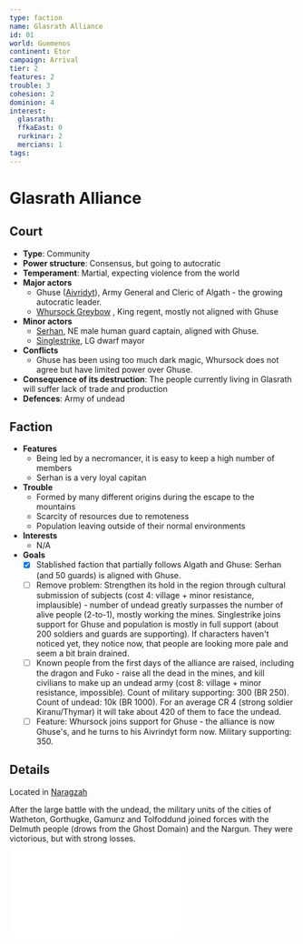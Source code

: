 ```yaml
---
type: faction
name: Glasrath Alliance
id: 01
world: Guemenos
continent: Etor
campaign: Arrival
tier: 2
features: 2
trouble: 3
cohesion: 2
dominion: 4
interest:
  glasrath:
  ffkaEast: 0
  rurkinar: 2
  mercians: 1
tags: 
---
```


# Glasrath Alliance

## Court

- **Type**: Community
- **Power structure**: Consensus, but going to autocratic
- **Temperament**: Martial, expecting violence from the world
- **Major actors**
	- Ghuse ([Aivridyt](../npcs/aivridyt.md)), Army General and Cleric of Algath - the growing autocratic leader.
	- [Whursock Greybow](../npcs/whursock.md) , King regent, mostly not aligned with Ghuse
- **Minor actors**
	- [Serhan](https://docs.google.com/document/d/1E1a8Qd9eC7hKfJ8XC7YYTahPCcnoS9vmBUqRhX27rSI/edit#bookmark=id.ou4baxkvl1n1), NE male human guard captain, aligned with Ghuse. 
	- [Singlestrike](https://docs.google.com/document/d/1E1a8Qd9eC7hKfJ8XC7YYTahPCcnoS9vmBUqRhX27rSI/edit#bookmark=id.jysa5ovdkfk5), LG dwarf mayor
- **Conflicts**
	- Ghuse has been using too much dark magic, Whursock does not agree but have limited power over Ghuse.
- **Consequence of its destruction**: The people currently living in Glasrath will suffer lack of trade and production
- **Defences**: Army of undead

## Faction

- **Features**
	- Being led by a necromancer, it is easy to keep a high number of members
	- Serhan is a very loyal capitan 
- **Trouble**
	- Formed by many different origins during the escape to the mountains
	- Scarcity of resources due to remoteness
	- Population leaving outside of their normal environments
- **Interests**
	- N/A
- **Goals**
	- [x] Stablished faction that partially follows Algath and Ghuse: Serhan (and 50 guards) is aligned with Ghuse. 
	- [ ] Remove problem: Strengthen its hold in the region through cultural submission of subjects (cost 4: village + minor resistance, implausible) - number of undead greatly surpasses the number of alive people (2-to-1), mostly working the mines. Singlestrike joins support for Ghuse and population is mostly in full support (about 200 soldiers and guards are supporting). If characters haven't noticed yet, they notice now, that people are looking more pale and seem a bit brain drained.
	- [ ] Known people from the first days of the alliance are raised, including the dragon and Fuko - raise all the dead in the mines, and kill civilians to make up an undead army (cost 8: village + minor resistance, impossible). Count of military supporting: 300 (BR 250). Count of undead: 10k (BR 1000). For an average CR 4 (strong soldier Kiranu/Thymar) it will take about 420 of them to face the undead.
	- [ ] Feature: Whursock joins support for Ghuse - the alliance is now Ghuse's, and he turns to his Aivrindyt form now. Military supporting: 350.

## Details

Located in [Naragzah](../context/realms.md#Naragzah)

After the large battle with the undead, the military units of the cities of Watheton, Gorthugke, Gamunz and Tolfoddund joined forces with the Delmuth people (drows from the Ghost Domain) and the Nargun. They were victorious, but with strong losses.

![Alliance](../context/abridged.md#Alliance)
